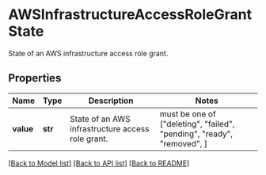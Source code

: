 # AWSInfrastructureAccessRoleGrantState

State of an AWS infrastructure access role grant.

## Properties
Name | Type | Description | Notes
------------ | ------------- | ------------- | -------------
**value** | **str** | State of an AWS infrastructure access role grant. |  must be one of ["deleting", "failed", "pending", "ready", "removed", ]

[[Back to Model list]](../README.md#documentation-for-models) [[Back to API list]](../README.md#documentation-for-api-endpoints) [[Back to README]](../README.md)
